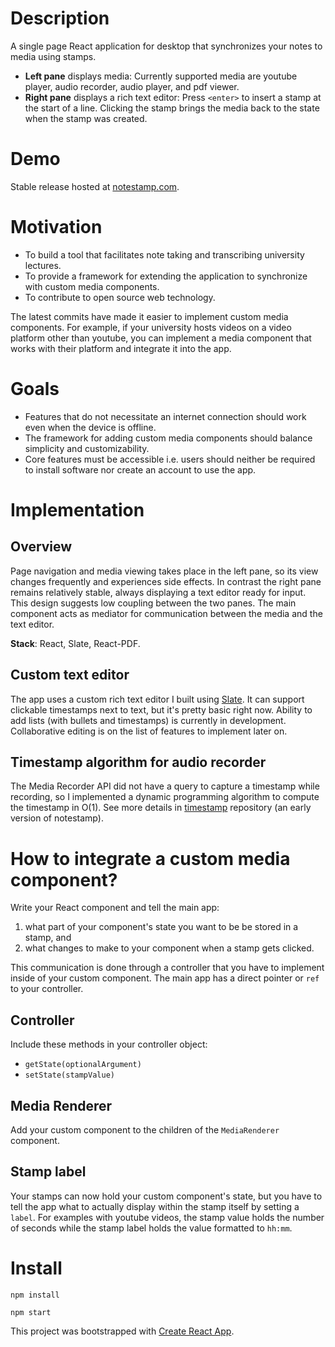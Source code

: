 # Description
A single page React application for desktop that synchronizes your notes to media using stamps. 

- **Left pane** displays media: Currently supported media are youtube player, audio recorder, audio player, and pdf viewer.
- **Right pane** displays a rich text editor: Press `<enter>` to insert a stamp at the start of a line. Clicking the stamp brings the media back to the state when the stamp was created.

# Demo
 Stable release hosted at [notestamp.com](https://notestamp.com).

# Motivation
- To build a tool that facilitates note taking and transcribing university lectures.
- To provide a framework for extending the application to synchronize with custom media components.
- To contribute to open source web technology.

The latest commits have made it easier to implement custom media components. For example, if your university hosts videos on a video platform other than youtube, you can implement a media component that works with their platform and integrate it into the app.

# Goals 
- Features that do not necessitate an internet connection should work even when the device is offline.
- The framework for adding custom media components should balance simplicity and customizability.
- Core features must be accessible i.e. users should neither be required to install software nor create an account to use the app.

# Implementation

## Overview
Page navigation and media viewing takes place in the left pane, so its view changes frequently and experiences side effects. In contrast the right pane remains relatively stable, always displaying a text editor ready for input. This design suggests low coupling between the two panes. The main component acts as mediator for communication between the media and the text editor.

**Stack**: React, Slate, React-PDF.

## Custom text editor
The app uses a custom rich text editor I built using [Slate](https://docs.slatejs.org/). It can support clickable timestamps next to text, but it's pretty basic right now. Ability to add lists (with bullets and timestamps) is currently in development. Collaborative editing is on the list of features to implement later on.

## Timestamp algorithm for audio recorder ##
The Media Recorder API did not have a query to capture a timestamp while recording, so
I implemented a dynamic programming algorithm to compute the timestamp in O(1). See more details in [timestamp](https://github.com/fortyoneplustwo/timestamp)
repository (an early version of notestamp).

# How to integrate a custom media component?
Write your React component and tell the main app:
1. what part of your component's state you want to be be stored in a stamp, and
2. what changes to make to your component when a stamp gets clicked.

This communication is done through a controller that you have to implement inside of your custom component. The main app has a direct pointer or `ref` to your controller.

## Controller
Include these methods in your controller object:
- `getState(optionalArgument)`
- `setState(stampValue)`

## Media Renderer
Add your custom component to the children of the `MediaRenderer` component.

## Stamp label
Your stamps can now hold your custom component's state, but you have to tell the app what to actually display within the stamp itself by setting a `label`. For examples with youtube videos, the stamp value holds the number of seconds while the stamp label holds the value formatted to `hh:mm`.




## 

## 

# Install
`npm install`

`npm start`

This project was bootstrapped with [Create React App](https://github.com/facebook/create-react-app).


